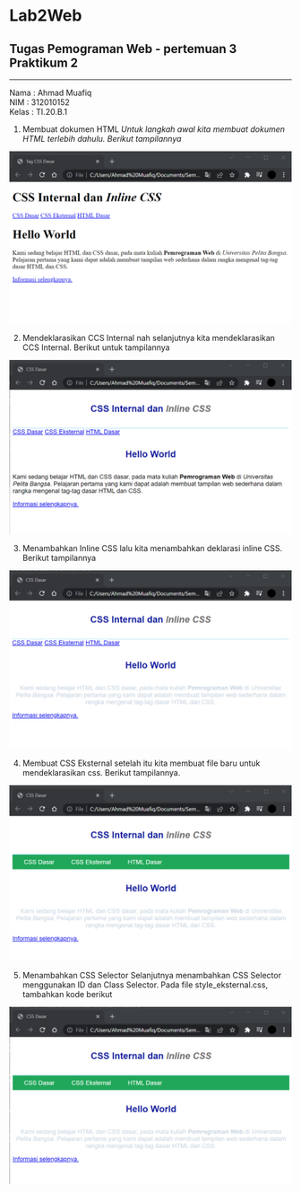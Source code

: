 # Lab2Web
## Tugas Pemograman Web - pertemuan 3 Praktikum 2

<hr>

Nama  : Ahmad Muafiq<br>
NIM   : 312010152<br>
Kelas : TI.20.B.1<br>

1. Membuat dokumen HTML
*Untuk langkah awal kita membuat dokumen HTML terlebih dahulu. Berikut tampilannya*<br>

![Gambar title HTML dasar](pictures/1.png)

2. Mendeklarasikan CCS Internal
nah selanjutnya kita mendeklarasikan CCS Internal. Berikut untuk tampilannya

![Gambar title HTML dasar](pictures/2.png)

3. Menambahkan Inline CSS
lalu kita menambahkan deklarasi inline CSS. Berikut tampilannya

![Gambar title HTML dasar](pictures/3.png)

4. Membuat CSS Eksternal
setelah itu kita membuat file baru untuk mendeklarasikan css. Berikut tampilannya.

![Gambar title HTML dasar](pictures/4.png)

5. Menambahkan CSS Selector
Selanjutnya menambahkan CSS Selector menggunakan ID dan Class Selector. Pada file style_eksternal.css, tambahkan kode berikut

![Gambar title HTML dasar](pictures/5.png)
